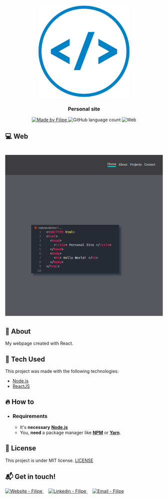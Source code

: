 <h3 align="center">
    <img alt="Logo" title="#logo" width="300px" src=".github/iconWebDev.png">
    <br><br>
    <b>Personal site</b> 
</h3>

<p align="center">
  <a href="https://www.linkedin.com/in/filipe-cancellier-da-costa-8459ab160/">
    <img alt="Made by Filipe" src="https://img.shields.io/badge/made%20by-Filipe-brightgreen">
  </a>

  <img alt="GitHub language count" src="https://img.shields.io/badge/languages-3-brightgreen">

  <img alt="Web" src="https://img.shields.io/badge/web-React-blue">

</p>

## :computer: Web

<h1 align="center">
    <img alt="Web" src="./src/images/PersonalSite.png" width="650px">
</h1>


## :bookmark: About

My webpage created with React.

## :rocket: Tech Used

This project was made with the following technologies:

<!-- - [TypeScript](https://www.typescriptlang.org/) -->
- [Node.js](https://nodejs.org/en/)
- [ReactJS](https://reactjs.org/)
<!-- - [React Native](https://reactnative.dev/) -->

## :fire: How to

- ### **Requirements**

  - It's **necessary** **[Node.js](https://nodejs.org/en/)**
  - You, **need** a package manager like **[NPM](https://www.npmjs.com/)** or **[Yarn](https://yarnpkg.com/)**.
  <!-- - Then, it's **essencial** install **[Expo](https://expo.io/)** -->

## :memo: License

This project is under MIT license. [LICENSE](LICENSE.md)

## :mailbox_with_mail: Get in touch!

<a href="https://filipe-site.now.sh/" target="_blank" >
  <img alt="Website - Filipe" src="https://img.shields.io/badge/Website--%23F8952D?style=social">
</a>&nbsp;&nbsp;&nbsp;
<a href="https://www.linkedin.com/in/filipe-cancellier-da-costa-8459ab160/" target="_blank" >
  <img alt="Linkedin - Filipe" src="https://img.shields.io/badge/Linkedin--%23F8952D?style=social&logo=linkedin">
</a>&nbsp;&nbsp;&nbsp;
<a href="mailto:filipecancelliercosta@gmail.com" target="_blank" >
  <img alt="Email - Filipe" src="https://img.shields.io/badge/Email--%23F8952D?style=social&logo=gmail">
</a>